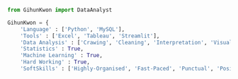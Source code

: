 <!-- ### ![header](https://capsule-render.vercel.app/api?type=transparent&color=0969DA&height=200&section=header&text=Welcome%20to%20My%20Github&fontSize=50&fontColor=00FF00) -->

```python

from GihunKwon import DataAnalyst

GihunKwon = {
    'Language' : ['Python', 'MySQL'],
    'Tools' : ['Excel', 'Tableau', 'Streamlit'],
    'Data Analysis' : ['Crawing', 'Cleaning', 'Interpretation', 'Visualisation'],
    'Statistics' : True,
    'Machine Learning' : True,
    'Hard Working' : True,
    'SoftSkills' : ['Highly-Organised', 'Fast-Paced', 'Punctual', 'Positive', 'Adept', 'Detail-Oriented']




```



<!--
**GRetriever/GRetriever** is a ✨ _special_ ✨ repository because its `README.md` (this file) appears on your GitHub profile.

Here are some ideas to get you started:

- 🔭 I’m currently working on ...
- 🌱 I’m currently learning ...
- 👯 I’m looking to collaborate on ...
- 🤔 I’m looking for help with ...
- 💬 Ask me about ...
- 📫 How to reach me: ...
- 😄 Pronouns: ...
- ⚡ Fun fact: ...
-->
